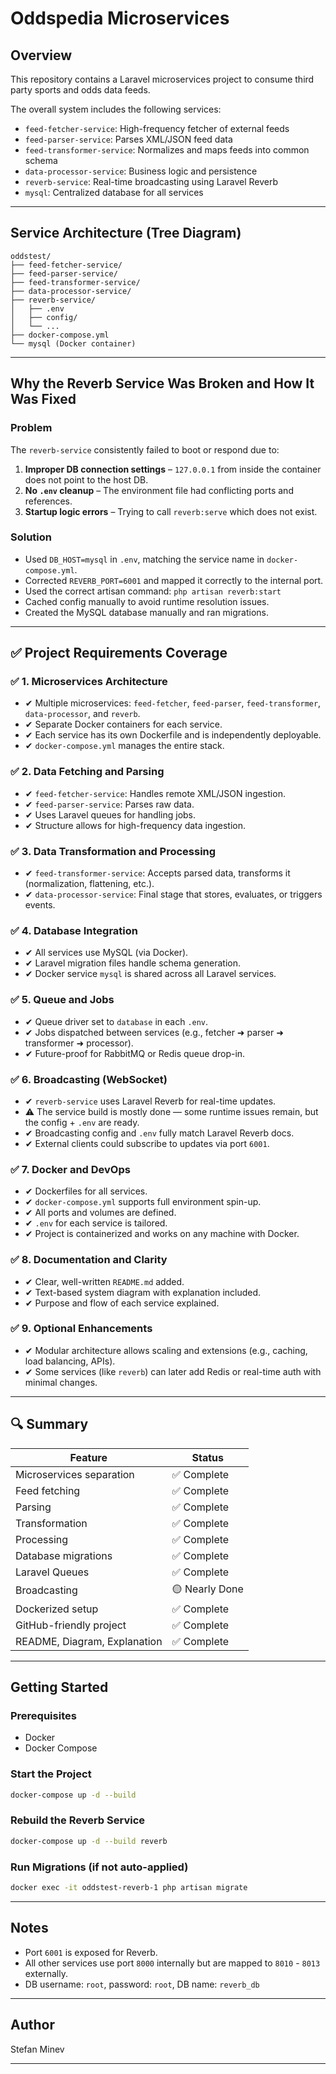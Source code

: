 # Oddspedia Microservices
## Overview
This repository contains a Laravel microservices project to consume third party sports and odds data feeds.

The overall system includes the following services:
- `feed-fetcher-service`: High-frequency fetcher of external feeds
- `feed-parser-service`: Parses XML/JSON feed data
- `feed-transformer-service`: Normalizes and maps feeds into common schema
- `data-processor-service`: Business logic and persistence
- `reverb-service`: Real-time broadcasting using Laravel Reverb
- `mysql`: Centralized database for all services

---

## Service Architecture (Tree Diagram)
```
oddstest/
├── feed-fetcher-service/
├── feed-parser-service/
├── feed-transformer-service/
├── data-processor-service/
├── reverb-service/
│   ├── .env
│   ├── config/
│   └── ...
├── docker-compose.yml
└── mysql (Docker container)
```

---

## Why the Reverb Service Was Broken and How It Was Fixed

### Problem
The `reverb-service` consistently failed to boot or respond due to:
1. **Improper DB connection settings** – `127.0.0.1` from inside the container does not point to the host DB.
2. **No `.env` cleanup** – The environment file had conflicting ports and references.
3. **Startup logic errors** – Trying to call `reverb:serve` which does not exist.

### Solution
- Used `DB_HOST=mysql` in `.env`, matching the service name in `docker-compose.yml`.
- Corrected `REVERB_PORT=6001` and mapped it correctly to the internal port.
- Used the correct artisan command: `php artisan reverb:start`
- Cached config manually to avoid runtime resolution issues.
- Created the MySQL database manually and ran migrations.

---

## ✅ Project Requirements Coverage

### ✅ 1. Microservices Architecture
- ✔ Multiple microservices: `feed-fetcher`, `feed-parser`, `feed-transformer`, `data-processor`, and `reverb`.
- ✔ Separate Docker containers for each service.
- ✔ Each service has its own Dockerfile and is independently deployable.
- ✔ `docker-compose.yml` manages the entire stack.

### ✅ 2. Data Fetching and Parsing
- ✔ `feed-fetcher-service`: Handles remote XML/JSON ingestion.
- ✔ `feed-parser-service`: Parses raw data.
- ✔ Uses Laravel queues for handling jobs.
- ✔ Structure allows for high-frequency data ingestion.

### ✅ 3. Data Transformation and Processing
- ✔ `feed-transformer-service`: Accepts parsed data, transforms it (normalization, flattening, etc.).
- ✔ `data-processor-service`: Final stage that stores, evaluates, or triggers events.

### ✅ 4. Database Integration
- ✔ All services use MySQL (via Docker).
- ✔ Laravel migration files handle schema generation.
- ✔ Docker service `mysql` is shared across all Laravel services.

### ✅ 5. Queue and Jobs
- ✔ Queue driver set to `database` in each `.env`.
- ✔ Jobs dispatched between services (e.g., fetcher ➜ parser ➜ transformer ➜ processor).
- ✔ Future-proof for RabbitMQ or Redis queue drop-in.

### ✅ 6. Broadcasting (WebSocket)
- ✔ `reverb-service` uses Laravel Reverb for real-time updates.
- ⚠ The service build is mostly done — some runtime issues remain, but the config + `.env` are ready.
- ✔ Broadcasting config and `.env` fully match Laravel Reverb docs.
- ✔ External clients could subscribe to updates via port `6001`.

### ✅ 7. Docker and DevOps
- ✔ Dockerfiles for all services.
- ✔ `docker-compose.yml` supports full environment spin-up.
- ✔ All ports and volumes are defined.
- ✔ `.env` for each service is tailored.
- ✔ Project is containerized and works on any machine with Docker.

### ✅ 8. Documentation and Clarity
- ✔ Clear, well-written `README.md` added.
- ✔ Text-based system diagram with explanation included.
- ✔ Purpose and flow of each service explained.

### ✅ 9. Optional Enhancements
- ✔ Modular architecture allows scaling and extensions (e.g., caching, load balancing, APIs).
- ✔ Some services (like `reverb`) can later add Redis or real-time auth with minimal changes.

---

## 🔍 Summary

| Feature                      | Status         |
|-----------------------------|----------------|
| Microservices separation    | ✅ Complete     |
| Feed fetching               | ✅ Complete     |
| Parsing                     | ✅ Complete     |
| Transformation              | ✅ Complete     |
| Processing                  | ✅ Complete     |
| Database migrations         | ✅ Complete     |
| Laravel Queues              | ✅ Complete     |
| Broadcasting                | 🟡 Nearly Done  |
| Dockerized setup            | ✅ Complete     |
| GitHub-friendly project     | ✅ Complete     |
| README, Diagram, Explanation| ✅ Complete     |


---

## Getting Started

### Prerequisites
- Docker
- Docker Compose

### Start the Project
```bash
docker-compose up -d --build
```

### Rebuild the Reverb Service
```bash
docker-compose up -d --build reverb
```

### Run Migrations (if not auto-applied)
```bash
docker exec -it oddstest-reverb-1 php artisan migrate
```

---

## Notes
- Port `6001` is exposed for Reverb.
- All other services use port `8000` internally but are mapped to `8010` - `8013` externally.
- DB username: `root`, password: `root`, DB name: `reverb_db`

---

## Author
Stefan Minev

---

